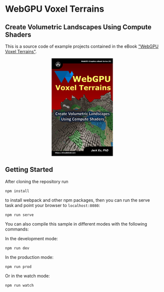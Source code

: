 # WebGPU Voxel Terrains 
## Create Volumetric Landscapes Using Compute Shaders

This is a source code of example projects contained in the eBook ["WebGPU Voxel Terrains"](https://www.amazon.com/exec/obidos/ASIN/B0CH1PM4S5/unicadinccom-20). 

<p align="center">
<a href="https://drxudotnet.com"><img src="src/assets/cover.jpg" width="200" height="320"></a>
</p>

## Getting Started

After cloning the repository run

```
npm install
```

to install webpack and other npm packages, then you can run the serve task and point your browser to `localhost:8080`:

```
npm run serve
```

You can also compile this sample in different modes with the following commands:

In the development mode:
```
npm run dev 
```

In the production mode:
```
npm run prod
```

Or in the watch mode:
```
npm run watch 
```

